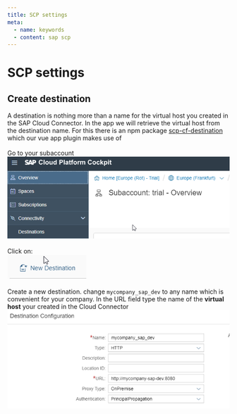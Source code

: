 ```yaml
---
title: SCP settings
meta:
  - name: keywords
  - content: sap scp
---
```


# SCP settings 

## Create destination
A destination is nothing more than a name for the virtual host you created in the SAP Cloud Connector. In the app we will retrieve the virtual host from the destination name. For this there is an npm package [scp-cf-destination](/app/start.html#scp-cf-destination) which our vue app plugin makes use of<br><br>
Go to your subaccount<br>
![destination in SCP](./images/dest-location.png)
<br><br>
Click on:<br>
![new destination in SCP](./images/dest-new.png)
<br><br>
Create a new destination. change `mycompany_sap_dev` to any name which is convenient for your company. In the URL field type the name of the **virtual host** your created in the Cloud Connector<br>
![config destination in SCP](./images/dest-config.png)



